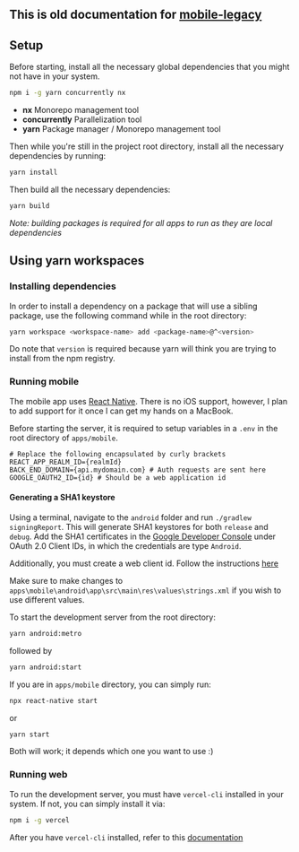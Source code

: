 ## This is old documentation for [mobile-legacy](/apps/mobile-legacy/)

## Setup

Before starting, install all the necessary global dependencies that you might not have in your system.

```sh
npm i -g yarn concurrently nx
```

- **nx** Monorepo management tool
- **concurrently** Parallelization tool
- **yarn** Package manager / Monorepo management tool

Then while you're still in the project root directory, install all the necessary dependencies by running:

```sh
yarn install
```

Then build all the necessary dependencies:

```sh
yarn build
```

_Note: building packages is required for all apps to run as they are local dependencies_

## Using yarn workspaces

### Installing dependencies

In order to install a dependency on a package that will use a sibling package, use the following command while in the root directory:

```sh
yarn workspace <workspace-name> add <package-name>@^<version>
```

Do note that `version` is required because yarn will think you are trying to install from the npm registry.

### Running mobile

The mobile app uses [React Native](https://reactnative.dev/). There is no iOS support, however, I plan to add support for it once I can get my hands on a MacBook.

Before starting the server, it is required to setup variables in a `.env` in the root directory of `apps/mobile`.

```
# Replace the following encapsulated by curly brackets
REACT_APP_REALM_ID={realmId}
BACK_END_DOMAIN={api.mydomain.com} # Auth requests are sent here
GOOGLE_OAUTH2_ID={id} # Should be a web application id
```

#### Generating a SHA1 keystore

Using a terminal, navigate to the `android` folder and run `./gradlew signingReport`. This will generate SHA1 keystores for both `release` and `debug`. Add the SHA1 certificates in the [Google Developer Console](https://console.developers.google.com/apis/credentials) under OAuth 2.0 Client IDs, in which the credentials are type `Android`.

Additionally, you must create a web client id. Follow the instructions [here](https://developers.google.com/identity/sign-in/android/start#configure-a-google-api-project)

Make sure to make changes to `apps\mobile\android\app\src\main\res\values\strings.xml` if you wish to use different values.

To start the development server from the root directory:

```sh
yarn android:metro
```

followed by

```sh
yarn android:start
```

If you are in `apps/mobile` directory, you can simply run:

```sh
npx react-native start
```

or

```sh
yarn start
```

Both will work; it depends which one you want to use :)

### Running web

To run the development server, you must have `vercel-cli` installed in your system. If not, you can simply install it via:

```sh
npm i -g vercel
```

After you have `vercel-cli` installed, refer to this [documentation](/apps/nextjs/README.md)
